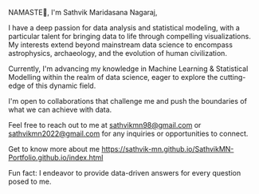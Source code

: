 NAMASTE🙏, I'm Sathvik Maridasana Nagaraj,

I have a deep passion for data analysis and statistical modeling, with a particular talent for bringing data to life through compelling visualizations. My interests extend beyond mainstream data science to encompass astrophysics, archaeology, and the evolution of human civilization.

Currently, I'm advancing my knowledge in Machine Learning & Statistical Modelling within the realm of data science, eager to explore the cutting-edge of this dynamic field.

I'm open to collaborations that challenge me and push the boundaries of what we can achieve with data.

Feel free to reach out to me at sathvikmn98@gmail.com or sathvikmn2022@gmail.com for any inquiries or opportunities to connect.

Get to know more about me https://sathvik-mn.github.io/SathvikMN-Portfolio.github.io/index.html

Fun fact: I endeavor to provide data-driven answers for every question posed to me.

<!---
sathvik-mn/sathvik-mn is a ✨ special ✨ repository because its `README.md` (this file) appears on your GitHub profile.
You can click the Preview link to take a look at your changes.
--->
